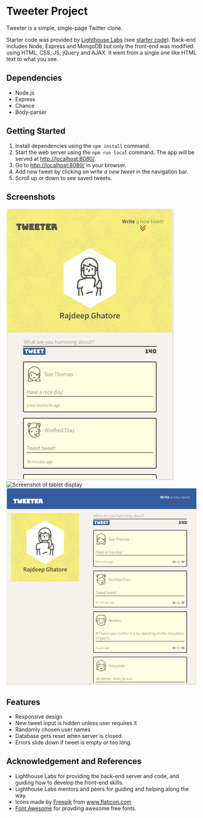 # Tweeter Project

Tweeter is a simple, single-page Twitter clone.

Starter code was provided by [Lighthouse Labs](https://www.lighthouselabs.ca/) (see [starter code](https://github.com/lighthouse-labs/tweeter.git)). Back-end includes Node, Express and MongoDB but only the front-end was modified using HTML, CSS, JS, jQuery and AJAX. It went from a single one like HTML text to what you see.

## Dependencies

- Node.js
- Express
- Chance
- Body-parser

## Getting Started

1. Install dependencies using the `npm install` command.
2. Start the web server using the `npm run local` command. The app will be served at <http://localhost:8080/>.
3. Go to <http://localhost:8080/> in your browser.
4. Add new tweet by clicking on *write a new tweet* in the navigation bar.
5. Scroll up or down to see saved tweets.

## Screenshots

!["Screenshot of smartphone display"](https://github.com/rghatore/tweeter/blob/master/docs/display-smartphone.png?raw=true)
<img src="IMG_LINK" alt="Screenshot of tablet display" width="250px"/>
!["Screenshot of desktop display"](https://github.com/rghatore/tweeter/blob/master/docs/display-desktop.png?raw=true)

## Features

* Responsive design
* New tweet input is hidden unless user requires it
* Randomly chosen user names
* Database gets reset when server is closed.
* Errors slide down if tweet is empty or too long.

## Acknowledgement and References

* Lighthouse Labs for providing the back-end server and code, and guiding how to develop the front-end skills.
* Lighthouse Labs mentors and peers for guiding and helping along the way.
* Icons made by <a href="https://www.flaticon.com/authors/freepik" title="Freepik">Freepik</a> from <a href="https://www.flaticon.com/" title="Flaticon"> www.flaticon.com</a>
* [Font Awesome](https://fontawesome.com/) for provding awesome free fonts.
